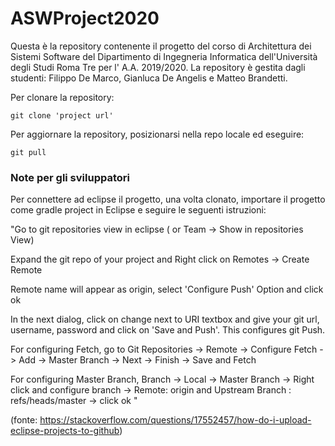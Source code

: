 # ASWProject2020
Questa è la repository contenente il progetto del corso di Architettura dei Sistemi Software del Dipartimento di Ingegneria Informatica dell'Università degli Studi Roma Tre per l' A.A. 2019/2020.
La repository è gestita dagli studenti: Filippo De Marco, Gianluca De Angelis e Matteo Brandetti.

Per clonare la repository:
```
git clone 'project url'
```
Per aggiornare la repository, posizionarsi nella repo locale ed eseguire:
```
git pull 
```

### Note per gli sviluppatori

Per connettere ad eclipse il progetto, una volta clonato, importare il progetto come gradle project in Eclipse e seguire le seguenti istruzioni:

"Go to git repositories view in eclipse ( or Team -> Show in repositories View)

Expand the git repo of your project and Right click on Remotes -> Create Remote

Remote name will appear as origin, select 'Configure Push' Option and click ok

In the next dialog, click on change next to URI textbox and give your git url, username, password and click on 'Save and Push'. This configures git Push.

For configuring Fetch, go to Git Repositories -> Remote -> Configure Fetch -> Add -> Master Branch -> Next -> Finish -> Save and Fetch

For configuring Master Branch, Branch -> Local -> Master Branch -> Right click and configure branch -> Remote: origin and Upstream Branch : refs/heads/master -> click ok " 

(fonte: https://stackoverflow.com/questions/17552457/how-do-i-upload-eclipse-projects-to-github)


